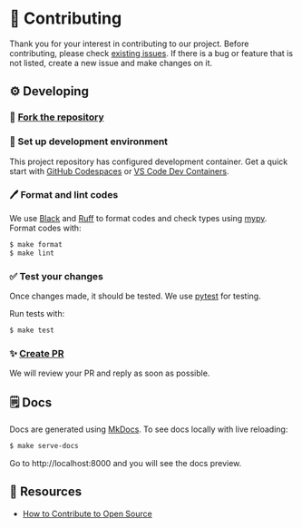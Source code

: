 # 💝 Contributing

Thank you for your interest in contributing to our project. Before contributing, please check [existing issues](https://github.com/lasuillard/django-slack-tools/issues). If there is a bug or feature that is not listed, create a new issue and make changes on it.

## ⚙️ Developing

### 🍴 [Fork the repository](https://docs.github.com/en/pull-requests/collaborating-with-pull-requests/working-with-forks/fork-a-repo)

### 🐋 Set up development environment

This project repository has configured development container. Get a quick start with [GitHub Codespaces](https://github.com/features/codespaces) or [VS Code Dev Containers](https://code.visualstudio.com/docs/devcontainers/tutorial).

### 🖊️ Format and lint codes

We use [Black](https://github.com/psf/black) and [Ruff](https://github.com/astral-sh/ruff) to format codes and check types using [mypy](https://mypy-lang.org/). Format codes with:

```bash
$ make format
$ make lint
```

### ✅ Test your changes

Once changes made, it should be tested. We use [pytest](https://docs.pytest.org/en/8.0.x/) for testing.

Run tests with:

```bash
$ make test
```

### ✨ [Create PR](https://docs.github.com/en/pull-requests/collaborating-with-pull-requests/proposing-changes-to-your-work-with-pull-requests/creating-a-pull-request-from-a-fork)

We will review your PR and reply as soon as possible.

## 🗒️ Docs

Docs are generated using [MkDocs](https://www.mkdocs.org/). To see docs locally with live reloading:

```bash
$ make serve-docs
```

Go to http://localhost:8000 and you will see the docs preview.

## 🔗 Resources

- [How to Contribute to Open Source](https://opensource.guide/how-to-contribute/)
